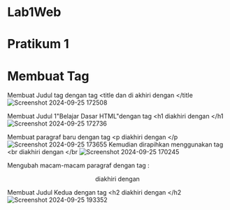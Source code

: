 # Lab1Web
# Pratikum 1
# Membuat Tag
Membuat Judul tag dengan tag <title dan di akhiri dengan </title
![Screenshot 2024-09-25 172508](https://github.com/user-attachments/assets/c5cf3aa5-78c2-4686-b6be-fc7afa0f47ae)

Membuat Judul 1"Belajar Dasar HTML"dengan tag <h1 diakhiri dengan </h1
![Screenshot 2024-09-25 172736](https://github.com/user-attachments/assets/637fbadc-8422-4fbf-9e8b-9ea4c6bcba9f)

Membuat paragraf baru dengan tag <p diakhiri dengan </p
![Screenshot 2024-09-25 173655](https://github.com/user-attachments/assets/d05f6e32-587c-4f60-a413-172a4b875098)
Kemudian dirapihkan menggunakan tag <br diakhiri dengan </br
![Screenshot 2024-09-25 170245](https://github.com/user-attachments/assets/b1a6686d-044c-414b-ae19-d897a07f200e)

Mengubah macam-macam paragraf dengan tag :
<p align="center"> diakhiri dengan </p
![Screenshot 2024-09-25 175351](https://github.com/user-attachments/assets/5b99ae62-6168-4dcf-9f4a-c7c954a58aa8)

Membuat Judul Kedua dengan tag <h2 diakhiri dengan </h2
![Screenshot 2024-09-25 193352](https://github.com/user-attachments/assets/3d9f0105-cf8c-4cbe-8d3a-6ab72cb54743)









